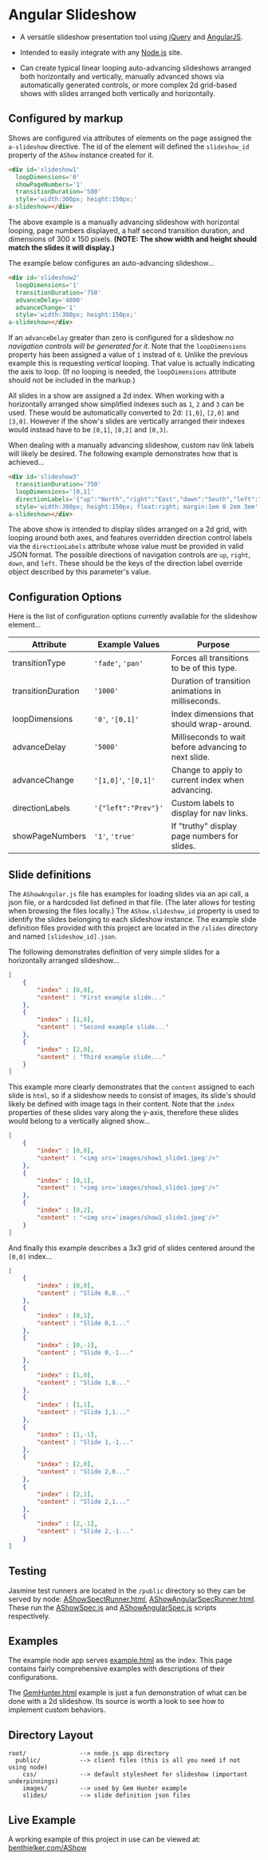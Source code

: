 # Angular Slideshow

* A versatile slideshow presentation tool using
[jQuery](http://jquery.com/)
and
[AngularJS](http://angularjs.org/).

* Intended to easily integrate with any
[Node.js](http://nodejs.org/)
site.

* Can create typical linear looping auto-advancing slideshows arranged both horizontally
and vertically, manually advanced shows via automatically generated controls, or more
complex 2d grid-based shows with slides arranged both vertically and horizontally.


## Configured by markup

Shows are configured via attributes of elements on the page assigned the `a-slideshow`
directive. The id of the element will defined the `slideshow_id` property of the `AShow`
instance created for it.

```html
<div id='slideshow1'
  loopDimensions='0'
  showPageNumbers='1'
  transitionDuration='500'
  style='width:300px; height:150px;'
a-slideshow></div>
```
The above example is a manually advancing slideshow with horizontal looping, page numbers
displayed, a half second transition duration, and dimensions of 300 x 150 pixels.
**(NOTE: The show width and height should match the slides it will display.)**

The example below configures an auto-advancing slideshow...
```html
<div id='slideshow2'
  loopDimensions='1'
  transitionDuration='750'
  advanceDelay='4000'
  advanceChange='1'
  style='width:300px; height:150px;'
a-slideshow></div>
```
If an `advanceDelay` greater than zero is configured for a slideshow *no navigation
controls will be generated for it*. Note that the `loopDimensions` property has been
assigned a value of `1` instead of `0`. Unlike the previous example this is requesting
*vertical* looping. That value is actually indicating the axis to loop. (If no looping is
needed, the `loopDimensions` attribute should not be included in the markup.)

All slides in a show are assigned a 2d index. When working with a horizontally arranged
show simplified indexes such as `1`, `2` and `3` can be used. These would be automatically
converted to 2d: `[1,0]`, `[2,0]` and `[3,0]`. However if the show's slides are vertically
arranged their indexes would instead have to be `[0,1]`, `[0,2]` and `[0,3]`.

When dealing with a manually advancing slideshow, custom nav link labels will likely be
desired. The following example demonstrates how that is achieved...
```html
<div id='slideshow3'
  transitionDuration='750'
  loopDimensions='[0,1]'
  directionLabels='{"up":"North","right":"East","down":"South","left":"West"}'
  style='width:300px; height:150px; float:right; margin:1em 0 2em 3em'
a-slideshow></div>
```
The above show is intended to display slides arranged on a 2d grid, with looping around
both axes, and features overridden direction control labels via the `directionLabels` 
attribute whose value must be provided in valid JSON format. The possible directions of
navigation controls are `up`, `right`, `down`, and `left`. These should be the keys of the
direction label override object described by this parameter's value.


## Configuration Options
Here is the list of configuration options currently available for the slideshow element...

| Attribute           | Example Values      | Purpose
| ---                 | ---                 | ---
| transitionType      | `'fade'`, `'pan'`   | Forces all transitions to be of this type.
| transitionDuration  | `'1000'`            | Duration of transition animations in milliseconds.
| loopDimensions      | `'0'`, `'[0,1]'`    | Index dimensions that should wrap-around.
| advanceDelay        | `'5000'`            | Milliseconds to wait before advancing to next slide.
| advanceChange       | `'[1,0]'`, `'[0,1]'`| Change to apply to current index when advancing.
| directionLabels     | `'{"left":"Prev"}'` | Custom labels to display for nav links.
| showPageNumbers     | `'1'`, `'true'`     | If "truthy" display page numbers for slides.


## Slide definitions

The `AShowAngular.js` file has examples for loading slides via an api call, a json file,
or a hardcoded list defined in that file. (The later allows for testing when browsing the
files locally.) The `AShow.slideshow_id` property is used to identify the slides belonging
to each slideshow instance. The example slide definition files provided with this project
are located in the `/slides` directory and named `[slideshow_id].json`.

The following demonstrates definition of very simple slides for a horizontally arranged
slideshow...
```json
[
	{	
		"index" : [0,0],
		"content" : "First example slide..."
	},
	{	
		"index" : [1,0],
		"content" : "Second example slide..."
	},
	{	
		"index" : [2,0],
		"content" : "Third example slide..."
	}
]
```

This example more clearly demonstrates that the `content` assigned to each slide is
`html`, so if a slideshow needs to consist of images, its slide's should likely be defined
with image tags in their content. Note that the `index` properties of these slides vary
along the y-axis, therefore these slides would belong to a vertically aligned show...
```json
[
	{	
		"index" : [0,0],
		"content" : "<img src='images/show1_slide1.jpeg'/>"
	},
	{	
		"index" : [0,1],
		"content" : "<img src='images/show1_slide1.jpeg'/>"
	},
	{	
		"index" : [0,2],
		"content" : "<img src='images/show1_slide1.jpeg'/>"
	}
]
```

And finally this example describes a 3x3 grid of slides centered around the `[0,0]`
index...
```json
[
	{	
		"index" : [0,0],
		"content" : "Slide 0,0..."
	},
	{	
		"index" : [0,1],
		"content" : "Slide 0,1..."
	},
	{	
		"index" : [0,-1],
		"content" : "Slide 0,-1..."
	},
	{	
		"index" : [1,0],
		"content" : "Slide 1,0..."
	},
	{	
		"index" : [1,1],
		"content" : "Slide 1,1..."
	},
	{	
		"index" : [1,-1],
		"content" : "Slide 1,-1..."
	},
	{	
		"index" : [2,0],
		"content" : "Slide 2,0..."
	},
	{	
		"index" : [2,1],
		"content" : "Slide 2,1..."
	},
	{	
		"index" : [2,-1],
		"content" : "Slide 2,-1..."
	}
]
```


## Testing

Jasmine test runners are located in the `/public` directory so they can be served by node:
[AShowSpectRunner.html](https://github.com/benthielker/AngularSlideshow/blob/master/public/AShowSpectRunner.html), 
[AShowAngularSpecRunner.html](https://github.com/benthielker/AngularSlideshow/blob/master/public/AShowAngularSpecRunner.html).
These run the
[AShowSpec.js](https://github.com/benthielker/AngularSlideshow/blob/master/public/AShowSpec.js)
and 
[AShowAngularSpec.js](https://github.com/benthielker/AngularSlideshow/blob/master/public/AShowAngularSpec.js)
scripts respectively.


## Examples

The example node app serves 
[example.html](https://github.com/benthielker/AngularSlideshow/blob/master/public/example.html)
as the index. This page contains fairly comprehensive examples with descriptions of their
configurations.

The 
[GemHunter.html](https://github.com/benthielker/AngularSlideshow/blob/master/public/GemHunter.html)
example is just a fun demonstration of what can be done with a 2d slideshow. Its source is
worth a look to see how to implement custom behaviors.


## Directory Layout

    root/               --> node.js app directory
      public/           --> client files (this is all you need if not using node)
        css/            --> default stylesheet for slideshow (important underpinnings)
        images/         --> used by Gem Hunter example
        slides/         --> slide definition json files


## Live Example

A working example of this project in use can be viewed at:
[benthielker.com/AShow](http://benthielker.com/AShow)

